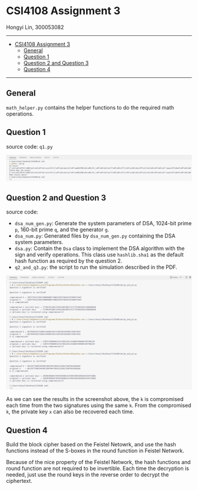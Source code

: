 # CSI4108 Assignment 3

Hongyi Lin, 300053082

***

- [CSI4108 Assignment 3](#csi4108-assignment-3)
  - [General](#general)
  - [Question 1](#question-1)
  - [Question 2 and Question 3](#question-2-and-question-3)
  - [Question 4](#question-4)

***

## General
`math_helper.py` contains the helper functions to do the required math operations.

## Question 1
source code: `q1.py`

![q1-res.png](q1-res.png)

## Question 2 and Question 3
source code:
* `dsa_num_gen.py`: Generate the system parameters of DSA, 1024-bit prime `p`, 160-bit prime `q`, and the generator `g`.
* `dsa_num.py`: Generated files by `dsa_num_gen.py` containing the DSA system parameters.
* `dsa.py`: Contain the `Dsa` class to implement the DSA algorithm with the sign and verify operations. This class use `hashlib.sha1` as the default hash function as required by the question 2.
* `q2_and_q3.py`: the script to run the simulation described in the PDF.

![q2-q3-res.png](q2-q3-res.png)

As we can see the results in the screenshot above, the `k` is compromised each time from the two signatures using the same `k`. From the compromised `k`, the private key `x` can also be recovered each time.

## Question 4
Build the block cipher based on the Feistel Netowrk, and use the hash functions instead of the S-boxes in the round function in Feistel Network.

Because of the nice property of the Feistel Network, the hash functions and round function are not required to be invertible. Each time the decryption is needed, just use the round keys in the reverse order to decrypt the ciphertext.
